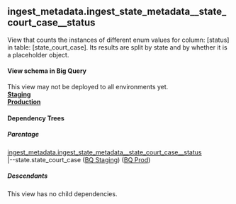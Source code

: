 ## ingest_metadata.ingest_state_metadata__state_court_case__status
View that counts the instances of
 different enum values for column: [status] in table: [state_court_case]. Its results are
  split by state and by whether it is a placeholder object.

#### View schema in Big Query
This view may not be deployed to all environments yet.<br/>
[**Staging**](https://console.cloud.google.com/bigquery?pli=1&p=recidiviz-staging&page=table&project=recidiviz-staging&d=ingest_metadata&t=ingest_state_metadata__state_court_case__status)
<br/>
[**Production**](https://console.cloud.google.com/bigquery?pli=1&p=recidiviz-123&page=table&project=recidiviz-123&d=ingest_metadata&t=ingest_state_metadata__state_court_case__status)
<br/>

#### Dependency Trees

##### Parentage
[ingest_metadata.ingest_state_metadata\__state_court_case\__status](../ingest_metadata/ingest_state_metadata__state_court_case__status.md) <br/>
|--state.state_court_case ([BQ Staging](https://console.cloud.google.com/bigquery?pli=1&p=recidiviz-staging&page=table&project=recidiviz-staging&d=state&t=state_court_case)) ([BQ Prod](https://console.cloud.google.com/bigquery?pli=1&p=recidiviz-123&page=table&project=recidiviz-123&d=state&t=state_court_case)) <br/>


##### Descendants
This view has no child dependencies.
